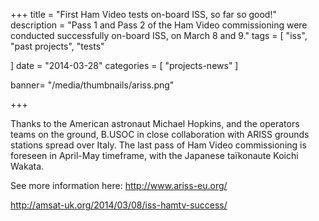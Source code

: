 +++
title = "First Ham Video tests on-board ISS, so far so good!"
description = "Pass 1 and Pass 2 of the Ham Video commissioning were conducted successfully on-board ISS, on March 8 and 9."
tags = [
 "iss",
 "past projects",
 "tests"
  
]
date = "2014-03-28"
categories = [
   "projects-news"
]

banner= "/media/thumbnails/ariss.png"


+++

Thanks to the American astronaut Michael Hopkins, and the operators teams on the ground, B.USOC in close collaboration with ARISS grounds stations spread over Italy. The last pass of Ham Video commissioning is foreseen in April-May timeframe, with the Japanese taïkonaute Koichi Wakata.

See more information here: http://www.ariss-eu.org/

http://amsat-uk.org/2014/03/08/iss-hamtv-success/
